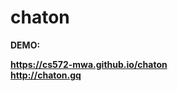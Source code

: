 # chaton

<p><b>DEMO:<b></p>
<a href="https://cs572-mwa.github.io/chaton" target="_blank">https://cs572-mwa.github.io/chaton</a> <br>
<a href="http://chaton.gq" target="_blank">http://chaton.gq</a>  
